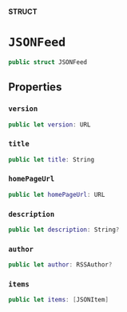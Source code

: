 **STRUCT**

# `JSONFeed`

```swift
public struct JSONFeed
```

## Properties
### `version`

```swift
public let version: URL
```

### `title`

```swift
public let title: String
```

### `homePageUrl`

```swift
public let homePageUrl: URL
```

### `description`

```swift
public let description: String?
```

### `author`

```swift
public let author: RSSAuthor?
```

### `items`

```swift
public let items: [JSONItem]
```
